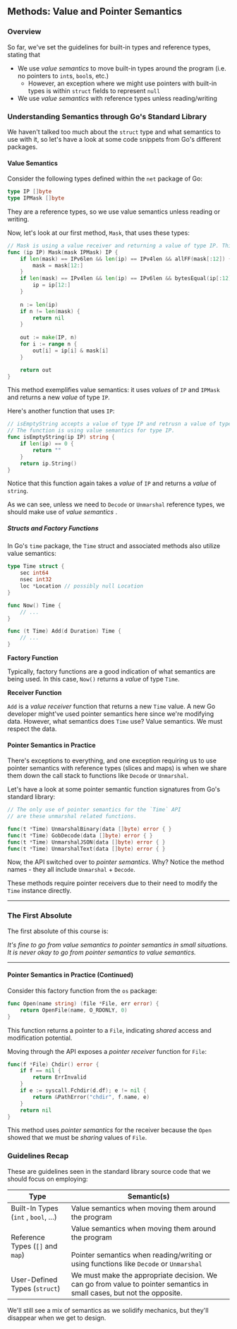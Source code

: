 ## Methods: Value and Pointer Semantics

### Overview

So far, we've set the guidelines for built-in types and reference types, stating that

- We use _value semantics_ to move built-in types around the program (i.e. no pointers to `int`s, `bool`s, etc.) 
	- However, an exception where we might use pointers with built-in types is within `struct` fields to represent `null`
- We use _value semantics_ with reference types unless reading/writing

### Understanding Semantics through Go's Standard Library

We haven't talked too much about the `struct` type and what semantics to use with it, so let's have a look at some code snippets from Go's different packages.

#### Value Semantics

Consider the following types defined within the `net` package of Go:

```go
type IP []byte
type IPMask []byte
```

They are a reference types, so we use value semantics unless reading or writing.

Now, let's look at our first method, `Mask`, that uses these types:

```go
// Mask is using a value receiver and returning a value of type IP. This method // uses value semantics for type IP.
func (ip IP) Mask(mask IPMask) IP {
	if len(mask) == IPv6len && len(ip) == IPv4len && allFF(mask[:12]) {
		mask = mask[12:]
	}
	if len(mask) == IPv4len && len(ip) == IPv6len && bytesEqual(ip[:12]) {
		ip = ip[12:]
	}
	
	n := len(ip)
	if n != len(mask) {
		return nil
	}
	
	out := make(IP, n)
	for i := range n {
		out[i] = ip[i] & mask[i]
	}

	return out
}
```

This method exemplifies value semantics: it uses _values_ of `IP` and `IPMask` and returns a new _value_ of type `IP`.

Here's another function that uses `IP`:

```go
// isEmptyString accepts a value of type IP and retrusn a value of type string.
// The function is using value semantics for type IP.
func isEmptyString(ip IP) string {
	if len(ip) == 0 {
		return ""
	}
	return ip.String()
}
```

Notice that this function again takes a _value_ of `IP` and returns a _value_ of `string`.

As we can see, unless we need to `Decode` or `Unmarshal` reference types, we should make use of _value semantics_ .

##### Structs and Factory Functions

In Go's `time` package, the `Time` struct and associated methods also utilize value semantics:

```go
type Time struct {
	sec int64
	nsec int32
	loc *Location // possibly null Location
}

func Now() Time {
	// ...
}

func (t Time) Add(d Duration) Time {
	// ...
}
```

**Factory Function**

Typically, factory functions are a good indication of what semantics are being used. In this case, `Now()` returns a _value_ of type `Time`.

**Receiver Function**

`Add` is a _value receiver_ function that returns a new `Time` value. A new Go developer might've used pointer semantics here since we're modifying data. However, what semantics does `Time` use? Value semantics. We must respect the data.

#### Pointer Semantics in Practice

There's exceptions to everything, and one exception requiring us to use pointer semantics with reference types (slices and maps) is when we share them down the call stack to functions like `Decode` or `Unmarshal`.

Let's have a look at some pointer semantic function signatures from Go's standard library:

```go
// The only use of pointer semantics for the `Time` API
// are these unmarshal related functions.

func(t *Time) UnmarshalBinary(data []byte) error { }
func(t *Time) GobDecode(data []byte) error { }
func(t *Time) UnmarshalJSON(data []byte) error { }
func(t *Time) UnmarshalText(data []byte) error { }
```

Now, the API switched over to _pointer semantics_. Why? Notice the method names - they all include `Unmarshal` + `Decode`.

These methods require pointer receivers due to their need to modify the `Time` instance directly.

- - -

### The First Absolute

The first absolute of this course is:

_It's fine to go from value semantics to pointer semantics in small situations. It is never okay to go from pointer semantics to value semantics._

- - -

#### Pointer Semantics in Practice (Continued)

Consider this factory function from the `os` package:

```go
func Open(name string) (file *File, err error) {
	return OpenFile(name, O_RDONLY, 0)
}
```

This function returns a pointer to a `File`, indicating _shared_ access and modification potential.

Moving through the API exposes a _pointer receiver_ function for `File`:

```go
func(f *File) Chdir() error {
	if f == nil {
		return ErrInvalid
	}
	if e := syscall.Fchdir(d.df); e != nil {
		return &PathError("chdir", f.name, e)
	}
	return nil
}
```

This method uses _pointer semantics_ for the receiver because the `Open` showed that we must be _sharing_ values of `File`.

### Guidelines Recap

These are guidelines seen in the standard library source code that we should focus on employing:

| Type                                 | Semantic(s)                                                                                                                                       |
| ------------------------------------ | ------------------------------------------------------------------------------------------------------------------------------------------------- |
| Built-In Types (`int` , `bool`, ...) | Value semantics when moving them around the program                                                                                               |
| Reference Types (`[]` and `map`)     | Value semantics when moving them around the program<br><br>Pointer semantics when reading/writing or using functions like `Decode` or `Unmarshal` |
| User-Defined Types (`struct`)        | We must make the appropriate decision. We can go from value to pointer semantics in small cases, but not the opposite.<br>                        |

We'll still see a mix of semantics as we solidify mechanics, but they'll disappear when we get to design.